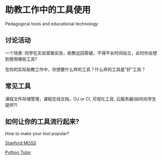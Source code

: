 # 助教工作中的工具使用

Pedagogical tools and educational technology

## 讨论活动

一个场景: 同学在实验室做实验，助教巡回答疑，不得不长时间站立，此时你会想到使用哪些工具?

在你的实际助教工作中，你想要什么样的工具？什么样的工具是“好”工具？

## 常见工具

课程文件存储管理，课程在线文档，OJ or CI, 可视化工具, 云服务器(如何向学生提供?)

## 如何让你的工具流行起来? 

How to make your tool popular?

[Stanford MOSS](https://theory.stanford.edu/~aiken/moss/)

[Python Tutor](https://dl.acm.org/doi/fullHtml/10.1145/3472749.3474819)
